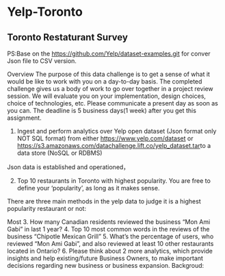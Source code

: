 # Yelp-Toronto
## Toronto Restaturant Survey

PS:Base on the https://github.com/Yelp/dataset-examples.git for conver Json file to CSV version. 

Overview
The purpose of this data challenge is to get a sense of what it would be like to work with you
on a day-to-day basis. The completed challenge gives us a body of work to go over together
in a project review session. We will evaluate you on your implementation, design choices,
choice of technologies, etc. Please communicate a present day as soon as you can. The
deadline is 5 business days(1 week) after you get this assignment.

1. Ingest and perform analytics over Yelp open dataset (Json format only NOT SQL
format) from either https://www.yelp.com/dataset or
https://s3.amazonaws.com/datachallenge.lift.co/yelp_dataset.tar​ to a data store (NoSQL
or RDBMS)

Json data is established and operationed，


2. Top 10 restaurants in Toronto with highest popularity. You are free to define your
‘popularity’, as long as it makes sense.

There are three main methods in the yelp data to judge it is a highest popularity restaurant or not:

Most 
3. How many Canadian residents reviewed the business “Mon Ami Gabi” in last 1 year?
4. Top 10 most common words in the reviews of the business “Chipotle Mexican Grill”
5. What’s the percentage of users, who reviewed “Mon Ami Gabi”, and also reviewed at
least 10 other restaurants located in Ontario?
6. Please think about 2 more analytics, which provide insights and help existing/future
Business Owners, to make important decisions regarding new business or business
expansion.
Backgroud:

